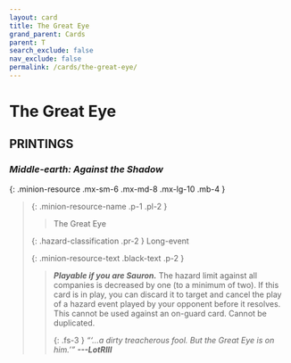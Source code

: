```yaml
---
layout: card
title: The Great Eye
grand_parent: Cards
parent: T
search_exclude: false
nav_exclude: false
permalink: /cards/the-great-eye/
---
```


# The Great Eye


## PRINTINGS


### _Middle-earth: Against the Shadow_

{: .minion-resource .mx-sm-6 .mx-md-8 .mx-lg-10 .mb-4 }
> {: .minion-resource-name .p-1 .pl-2 }
> > <div class="hazard-mp"></div>
> > <div class="card-name">The Great Eye</div>
>
> {: .hazard-classification .pr-2 }
> Long-event
>
> {: .minion-resource-text .black-text .p-2 }
> > ***Playable if you are Sauron.*** The hazard limit against all companies is decreased by one (to a minimum of two). If this card is in play, you can discard it to target and cancel the play of a hazard event played by your opponent before it resolves. This cannot be used against an on-guard card. Cannot be duplicated. 
> > 
> > {: .fs-3 } 
> > _“‘...a dirty treacherous fool. But the Great Eye is on him.’”_ ***---&#65279;LotRIII*** 
> 
